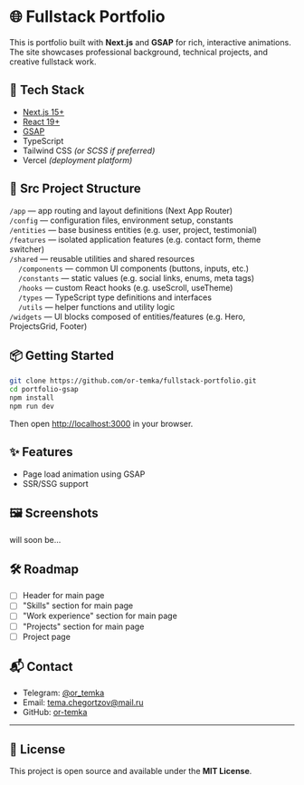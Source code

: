 # 🌐 Fullstack Portfolio

This is portfolio built with **Next.js** and **GSAP** for rich, interactive animations. The site showcases professional background, technical projects, and creative fullstack work.

## 🚀 Tech Stack

- [Next.js 15+](https://nextjs.org/)
- [React 19+](https://reactjs.org/)
- [GSAP](https://gsap.com/)
- TypeScript
- Tailwind CSS _(or SCSS if preferred)_
- Vercel _(deployment platform)_

## 🧱 Src Project Structure

`/app` — app routing and layout definitions (Next App Router)  
`/config` — configuration files, environment setup, constants  
`/entities` — base business entities (e.g. user, project, testimonial)  
`/features` — isolated application features (e.g. contact form, theme switcher)  
`/shared` — reusable utilities and shared resources  
&nbsp;&nbsp;&nbsp;&nbsp;`/components` — common UI components (buttons, inputs, etc.)  
&nbsp;&nbsp;&nbsp;&nbsp;`/constants` — static values (e.g. social links, enums, meta tags)  
&nbsp;&nbsp;&nbsp;&nbsp;`/hooks` — custom React hooks (e.g. useScroll, useTheme)  
&nbsp;&nbsp;&nbsp;&nbsp;`/types` — TypeScript type definitions and interfaces  
&nbsp;&nbsp;&nbsp;&nbsp;`/utils` — helper functions and utility logic  
`/widgets` — UI blocks composed of entities/features (e.g. Hero, ProjectsGrid, Footer)

## 📦 Getting Started

```bash
git clone https://github.com/or-temka/fullstack-portfolio.git
cd portfolio-gsap
npm install
npm run dev
```

Then open [http://localhost:3000](http://localhost:3000) in your browser.

## ✨ Features

- Page load animation using GSAP
- SSR/SSG support

## 🖼 Screenshots

will soon be...

## 🛠 Roadmap

- [ ] Header for main page
- [ ] "Skills" section for main page
- [ ] "Work experience" section for main page
- [ ] "Projects" section for main page
- [ ] Project page

## 📬 Contact

- Telegram: [@or_temka](https://t.me/or_temka)
- Email: tema.chegortzov@mail.ru
- GitHub: [or-temka](https://github.com/or-temka)

---

## 📄 License

This project is open source and available under the **MIT License**.
